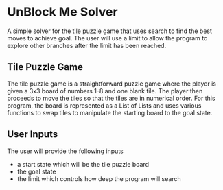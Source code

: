 # UnBlock Me Solver
A simple solver for the tile puzzle game that uses search to find the best moves to achieve goal. The user will use a limit to allow the program to explore other branches after the limit has been reached.

## Tile Puzzle Game
The tile puzzle game is a straightforward puzzle game where the player is given a 3x3 board of numbers 1-8 and one blank tile. The player then proceeds to move the tiles so that the tiles are in numerical order. For this program, the board is represented as a List of Lists and uses various functions to swap tiles to manipulate the starting board to the goal state.

## User Inputs
The user will provide the following inputs
- a start state which will be the tile puzzle board 
- the goal state 
- the limit which controls how deep the program will search
